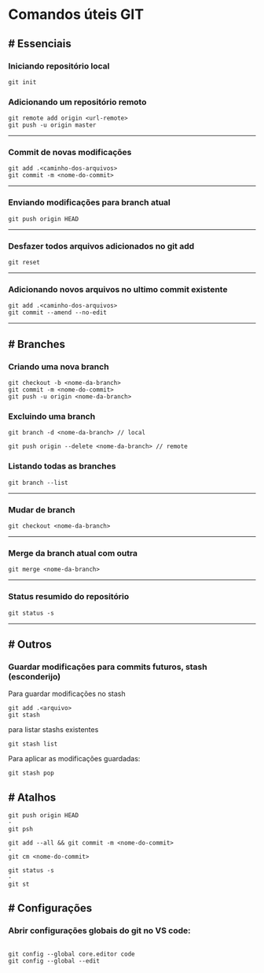 # Comandos úteis GIT

## # <b>Essenciais</b>

### Iniciando repositório local

```
git init
```

### Adicionando um repositório remoto

```
git remote add origin <url-remote>
git push -u origin master
```

<hr/>

### Commit de novas modificações

```
git add .<caminho-dos-arquivos>
git commit -m <nome-do-commit>
```

<hr/>

### Enviando modificações para branch atual

```
git push origin HEAD
```

<hr/>

### Desfazer todos arquivos adicionados no git add

```
git reset
```

<hr/>

### Adicionando novos arquivos no ultimo commit existente

```
git add .<caminho-dos-arquivos>
git commit --amend --no-edit
```

<hr/>

## # <b>Branches</b>

### Criando uma nova branch

```
git checkout -b <nome-da-branch>
git commit -m <nome-do-commit>
git push -u origin <nome-da-branch>
```

### Excluindo uma branch

```
git branch -d <nome-da-branch> // local
```

```
git push origin --delete <nome-da-branch> // remote
```

### Listando todas as branches

```
git branch --list
```

<hr/>

### Mudar de branch

```
git checkout <nome-da-branch>
```

<hr/>

### Merge da branch atual com outra

```
git merge <nome-da-branch>
```

<hr/>

### Status resumido do repositório

```
git status -s
```

<hr/>

## # <b>Outros</b>

### Guardar modificações para commits futuros, stash (esconderijo)

Para guardar modificações no stash

```
git add .<arquivo>
git stash
```

para listar stashs existentes

```
git stash list
```

Para aplicar as modificações guardadas:

```
git stash pop
```

## # <b>Atalhos</b>

```
git push origin HEAD
-
git psh
```

```
git add --all && git commit -m <nome-do-commit>
-
git cm <nome-do-commit>
```

```
git status -s
-
git st
```

## # <b>Configurações</b>

### Abrir configurações globais do git no VS code:

```

git config --global core.editor code
git config --global --edit

```

```

```

